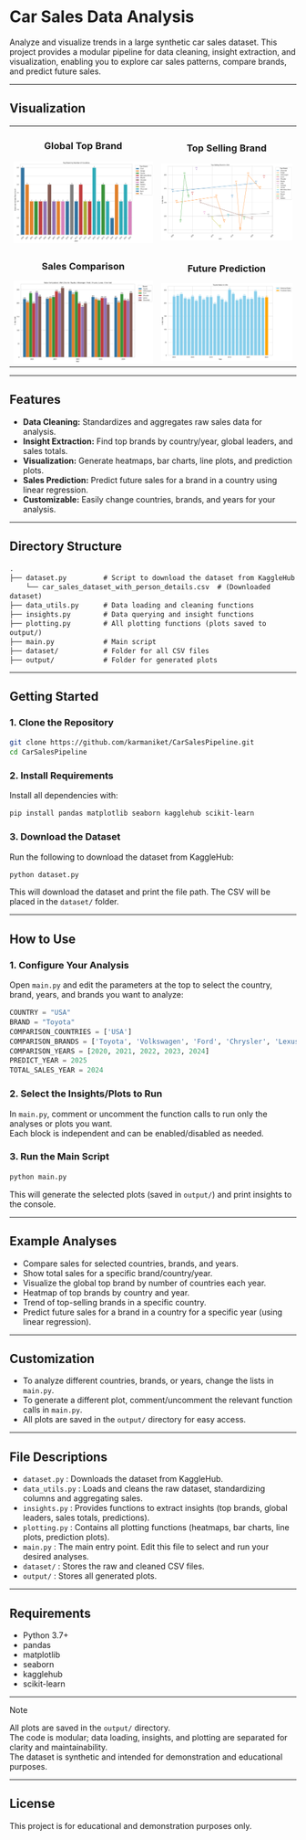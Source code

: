 # Car Sales Data Analysis

Analyze and visualize trends in a large synthetic car sales dataset. This project provides a modular pipeline for data cleaning, insight extraction, and visualization, enabling you to explore car sales patterns, compare brands, and predict future sales.

---

## Visualization

<table><tr><td>
      <h3 align="center">Global Top Brand</h3>
      <img width="auto" src="output\global_top_brand.png">
    </td><td>
      <h3 align="center">Top Selling Brand</h3>
      <img width="auto" src="output\top_selling_brand_usa.png">  </td>
  </tr>
    <tr><td>
      <h3 align="center">Sales Comparison</h3>
      <img width="auto" src="output\sales_comparison.png">
    </td><td>
      <h3 align="center">Future Prediction</h3>
      <img width="auto" src="output\usa_toyota_2025_prediction.png">
    </td></tr>
</table>

---

## Features

- **Data Cleaning:** Standardizes and aggregates raw sales data for analysis.
- **Insight Extraction:** Find top brands by country/year, global leaders, and sales totals.
- **Visualization:** Generate heatmaps, bar charts, line plots, and prediction plots.
- **Sales Prediction:** Predict future sales for a brand in a country using linear regression.
- **Customizable:** Easily change countries, brands, and years for your analysis.

---

## Directory Structure

```
.
├── dataset.py         # Script to download the dataset from KaggleHub
    └── car_sales_dataset_with_person_details.csv  # (Downloaded dataset)
├── data_utils.py      # Data loading and cleaning functions
├── insights.py        # Data querying and insight functions 
├── plotting.py        # All plotting functions (plots saved to output/)
├── main.py            # Main script
├── dataset/           # Folder for all CSV files
├── output/            # Folder for generated plots
```

---

## Getting Started

### 1. Clone the Repository

```bash
git clone https://github.com/karmaniket/CarSalesPipeline.git
cd CarSalesPipeline
```

### 2. Install Requirements

Install all dependencies with:

```bash
pip install pandas matplotlib seaborn kagglehub scikit-learn
```

### 3. Download the Dataset

Run the following to download the dataset from KaggleHub:

```bash
python dataset.py
```

This will download the dataset and print the file path. The CSV will be placed in the `dataset/` folder.

---

## How to Use

### 1. Configure Your Analysis

Open `main.py` and edit the parameters at the top to select the country, brand, years, and brands you want to analyze:

```python
COUNTRY = "USA"
BRAND = "Toyota"
COMPARISON_COUNTRIES = ['USA']
COMPARISON_BRANDS = ['Toyota', 'Volkswagen', 'Ford', 'Chrysler', 'Lexus', 'Chevrolet']
COMPARISON_YEARS = [2020, 2021, 2022, 2023, 2024]
PREDICT_YEAR = 2025
TOTAL_SALES_YEAR = 2024
```

### 2. Select the Insights/Plots to Run

In `main.py`, comment or uncomment the function calls to run only the analyses or plots you want.  
Each block is independent and can be enabled/disabled as needed.

### 3. Run the Main Script

```bash
python main.py
```

This will generate the selected plots (saved in `output/`) and print insights to the console.

---

## Example Analyses

- Compare sales for selected countries, brands, and years.
- Show total sales for a specific brand/country/year.
- Visualize the global top brand by number of countries each year.
- Heatmap of top brands by country and year.
- Trend of top-selling brands in a specific country.
- Predict future sales for a brand in a country for a specific year (using linear regression).

---

## Customization

- To analyze different countries, brands, or years, change the lists in `main.py`.
- To generate a different plot, comment/uncomment the relevant function calls in `main.py`.
- All plots are saved in the `output/` directory for easy access.

---

## File Descriptions

- `dataset.py` : Downloads the dataset from KaggleHub.
- `data_utils.py` : Loads and cleans the raw dataset, standardizing columns and aggregating sales.
- `insights.py` : Provides functions to extract insights (top brands, global leaders, sales totals, predictions).
- `plotting.py` : Contains all plotting functions (heatmaps, bar charts, line plots, prediction plots).
- `main.py` : The main entry point. Edit this file to select and run your desired analyses.
- `dataset/` : Stores the raw and cleaned CSV files.
- `output/` : Stores all generated plots.

---

## Requirements

- Python 3.7+
- pandas
- matplotlib
- seaborn
- kagglehub
- scikit-learn

---

> [!Note]
> All plots are saved in the `output/` directory. <br>
> The code is modular; data loading, insights, and plotting are separated for clarity and maintainability. <br>
> The dataset is synthetic and intended for demonstration and educational purposes. <br>

---

## License

This project is for educational and demonstration purposes only.